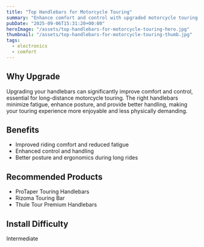 ```yaml
---
title: "Top Handlebars for Motorcycle Touring"
summary: "Enhance comfort and control with upgraded motorcycle touring handlebars."
pubDate: "2025-09-06T15:31:20+00:00"
heroImage: "/assets/top-handlebars-for-motorcycle-touring-hero.jpg"
thumbnail: "/assets/top-handlebars-for-motorcycle-touring-thumb.jpg"
tags:
  - electronics
  - comfort
---
```


<h2>Why Upgrade</h2>
<p>Upgrading your handlebars can significantly improve comfort and control, essential for long-distance motorcycle touring. The right handlebars minimize fatigue, enhance posture, and provide better handling, making your touring experience more enjoyable and less physically demanding.</p>
<h2>Benefits</h2>
<ul>
  <li>Improved riding comfort and reduced fatigue</li>
  <li>Enhanced control and handling</li>
  <li>Better posture and ergonomics during long rides</li>
</ul>
<h2>Recommended Products</h2>
<ul>
  <li>ProTaper Touring Handlebars</li>
  <li>Rizoma Touring Bar</li>
  <li>Thule Tour Premium Handlebars</li>
</ul>
<h2>Install Difficulty</h2>
<p>Intermediate</p>